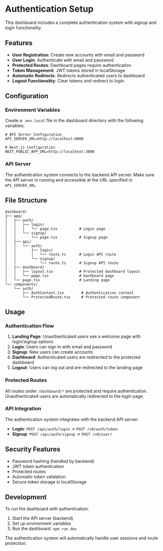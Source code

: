 # Authentication Setup

This dashboard includes a complete authentication system with signup and login functionality.

## Features

- **User Registration**: Create new accounts with email and password
- **User Login**: Authenticate with email and password
- **Protected Routes**: Dashboard pages require authentication
- **Token Management**: JWT tokens stored in localStorage
- **Automatic Redirects**: Redirects authenticated users to dashboard
- **Logout Functionality**: Clear tokens and redirect to login

## Configuration

### Environment Variables

Create a `.env.local` file in the dashboard directory with the following variables:

```env
# API Server Configuration
API_SERVER_URL=http://localhost:8000

# Next.js Configuration
NEXT_PUBLIC_APP_URL=http://localhost:3000
```

### API Server

The authentication system connects to the backend API server. Make sure the API server is running and accessible at the URL specified in `API_SERVER_URL`.

## File Structure

```
dashboard/
├── app/
│   ├── auth/
│   │   ├── login/
│   │   │   └── page.tsx          # Login page
│   │   └── signup/
│   │       └── page.tsx          # Signup page
│   ├── api/
│   │   └── auth/
│   │       ├── login/
│   │       │   └── route.ts      # Login API route
│   │       └── signup/
│   │           └── route.ts      # Signup API route
│   ├── dashboard/
│   │   ├── layout.tsx            # Protected dashboard layout
│   │   └── page.tsx              # Dashboard page
│   └── page.tsx                  # Landing page
└── components/
    └── auth/
        ├── AuthContext.tsx        # Authentication context
        └── ProtectedRoute.tsx     # Protected route component
```

## Usage

### Authentication Flow

1. **Landing Page**: Unauthenticated users see a welcome page with login/signup options
2. **Login**: Users can sign in with email and password
3. **Signup**: New users can create accounts
4. **Dashboard**: Authenticated users are redirected to the protected dashboard
5. **Logout**: Users can log out and are redirected to the landing page

### Protected Routes

All routes under `/dashboard/*` are protected and require authentication. Unauthenticated users are automatically redirected to the login page.

### API Integration

The authentication system integrates with the backend API server:

- **Login**: `POST /api/auth/login` → `POST /v0/auth/token`
- **Signup**: `POST /api/auth/signup` → `POST /v0/user/`

## Security Features

- Password hashing (handled by backend)
- JWT token authentication
- Protected routes
- Automatic token validation
- Secure token storage in localStorage

## Development

To run the dashboard with authentication:

1. Start the API server (backend)
2. Set up environment variables
3. Run the dashboard: `npm run dev`

The authentication system will automatically handle user sessions and route protection. 